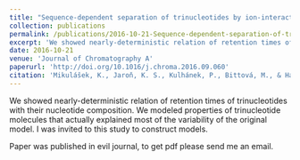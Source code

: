 ```yaml
---
title: "Sequence-dependent separation of trinucleotides by ion-interaction reversed-phase liquid chromatography—A structure-retention study assisted by soft-modelling and molecular dynamics"
collection: publications
permalink: /publications/2016-10-21-Sequence-dependent-separation-of-trinucleotides-by-liquid-chromatography
excerpt: 'We showed nearly-deterministic relation of retention times of trinucleotides with their nucleotide composition. We modeled properties of trinucleotide molecules that actually explained most of the variability of the original model. I was invited to this study to construct models.'
date: 2016-10-21
venue: 'Journal of Chromatography A'
paperurl: 'http://doi.org/10.1016/j.chroma.2016.09.060'
citation: 'Mikulášek, K., Jaroň, K. S., Kulhánek, P., Bittová, M., & Havliš, J. (2016). &quot;Sequence-dependent separation of trinucleotides by ion-interaction reversed-phase liquid chromatography—A structure-retention study assisted by soft-modelling and molecular dynamics.&quot; <i>Journal of Chromatography A</i>. (1469), 88-95.'
---
```


We showed nearly-deterministic relation of retention times of trinucleotides with their nucleotide composition. We modeled properties of trinucleotide molecules that actually explained most of the variability of the original model. I was invited to this study to construct models.

Paper was published in evil journal, to get pdf please send me an email.
